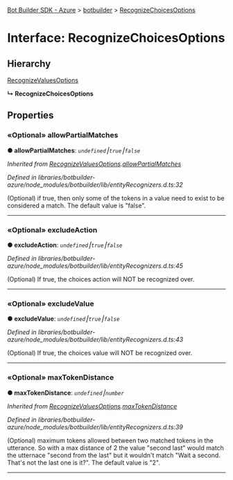 [Bot Builder SDK - Azure](../README.md) > [botbuilder](../modules/botbuilder.md) > [RecognizeChoicesOptions](../interfaces/botbuilder.recognizechoicesoptions.md)



# Interface: RecognizeChoicesOptions

## Hierarchy


 [RecognizeValuesOptions](botbuilder.recognizevaluesoptions.md)

**↳ RecognizeChoicesOptions**








## Properties
<a id="allowpartialmatches"></a>

### «Optional» allowPartialMatches

**●  allowPartialMatches**:  *`undefined`⎮`true`⎮`false`* 

*Inherited from [RecognizeValuesOptions](botbuilder.recognizevaluesoptions.md).[allowPartialMatches](botbuilder.recognizevaluesoptions.md#allowpartialmatches)*

*Defined in libraries/botbuilder-azure/node_modules/botbuilder/lib/entityRecognizers.d.ts:32*



(Optional) if true, then only some of the tokens in a value need to exist to be considered a match. The default value is "false".




___

<a id="excludeaction"></a>

### «Optional» excludeAction

**●  excludeAction**:  *`undefined`⎮`true`⎮`false`* 

*Defined in libraries/botbuilder-azure/node_modules/botbuilder/lib/entityRecognizers.d.ts:45*



(Optional) If true, the choices action will NOT be recognized over.




___

<a id="excludevalue"></a>

### «Optional» excludeValue

**●  excludeValue**:  *`undefined`⎮`true`⎮`false`* 

*Defined in libraries/botbuilder-azure/node_modules/botbuilder/lib/entityRecognizers.d.ts:43*



(Optional) If true, the choices value will NOT be recognized over.




___

<a id="maxtokendistance"></a>

### «Optional» maxTokenDistance

**●  maxTokenDistance**:  *`undefined`⎮`number`* 

*Inherited from [RecognizeValuesOptions](botbuilder.recognizevaluesoptions.md).[maxTokenDistance](botbuilder.recognizevaluesoptions.md#maxtokendistance)*

*Defined in libraries/botbuilder-azure/node_modules/botbuilder/lib/entityRecognizers.d.ts:39*



(Optional) maximum tokens allowed between two matched tokens in the utterance. So with a max distance of 2 the value "second last" would match the utternace "second from the last" but it wouldn't match "Wait a second. That's not the last one is it?". The default value is "2".




___


